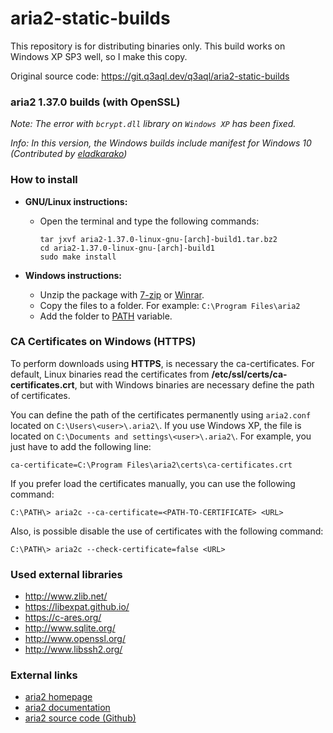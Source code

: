 # aria2-static-builds

This repository is for distributing binaries only. This build works on Windows XP SP3 well, so I make this copy.

Original source code: <https://git.q3aql.dev/q3aql/aria2-static-builds>

### aria2 1.37.0 builds (with OpenSSL)

_Note: The error with `bcrypt.dll` library on `Windows XP` has been fixed._

_Info: In this version, the Windows builds include manifest for Windows 10 (Contributed by [eladkarako](https://github.com/eladkarako))_

### How to install

* **GNU/Linux instructions:**
  
  * Open the terminal and type the following commands:

      ```shell
      tar jxvf aria2-1.37.0-linux-gnu-[arch]-build1.tar.bz2
      cd aria2-1.37.0-linux-gnu-[arch]-build1
      sudo make install
      ````

* **Windows instructions:**
  
  * Unzip the package with [7-zip](http://www.7-zip.org/) or [Winrar](http://www.rarlab.com/).
  * Copy the files to a folder. For example: `C:\Program Files\aria2`
  * Add the folder to [PATH](https://www.google.es/search?q=add+folder+to+PATH+on+Windows) variable.

### CA Certificates on Windows (HTTPS)

To perform downloads using **HTTPS**, is necessary the ca-certificates. For default, Linux binaries read the certificates from **/etc/ssl/certs/ca-certificates.crt**, but with Windows binaries are necessary define the path of certificates.

You can define the path of the certificates permanently using `aria2.conf` located on `C:\Users\<user>\.aria2\`. If you use Windows XP, the file is located on `C:\Documents and settings\<user>\.aria2\`. For example, you just have to add the following line:

```shell
ca-certificate=C:\Program Files\aria2\certs\ca-certificates.crt
```

If you prefer load the certificates manually, you can use the following command:

```shell
C:\PATH\> aria2c --ca-certificate=<PATH-TO-CERTIFICATE> <URL>
```

Also, is possible disable the use of certificates with the following command:

```shell
C:\PATH\> aria2c --check-certificate=false <URL>
```

### Used external libraries

* <http://www.zlib.net/>
* <https://libexpat.github.io/>
* <https://c-ares.org/>
* <http://www.sqlite.org/>
* <http://www.openssl.org/>
* <http://www.libssh2.org/>

### External links

* [aria2 homepage](https://aria2.github.io/)
* [aria2 documentation](https://aria2.github.io/manual/en/html/)
* [aria2 source code (Github)](https://github.com/aria2/aria2)
